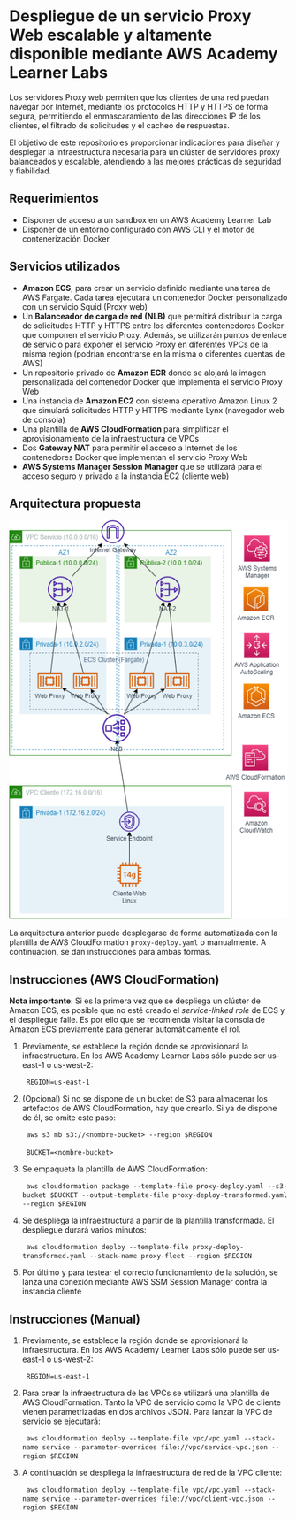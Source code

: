 # Despliegue de un servicio Proxy Web escalable y altamente disponible mediante AWS Academy Learner Labs

Los servidores Proxy web permiten que los clientes de una red puedan navegar por Internet, mediante los protocolos HTTP y HTTPS de forma segura, permitiendo el enmascaramiento de las direcciones IP de los clientes, el filtrado de solicitudes y el cacheo de respuestas.

El objetivo de este repositorio es proporcionar indicaciones para diseñar y desplegar la infraestructura necesaria para un clúster de servidores proxy balanceados y escalable, atendiendo a las mejores prácticas de seguridad y fiabilidad.

## **Requerimientos**

* Disponer de acceso a un sandbox en un AWS Academy Learner Lab
* Disponer de un entorno configurado con AWS CLI y el motor de contenerización Docker

## Servicios utilizados

* **Amazon ECS**, para crear un servicio definido mediante una tarea de AWS Fargate. Cada tarea ejecutará un contenedor Docker personalizado con un servicio Squid (Proxy web)
*  Un **Balanceador de carga de red (NLB)** que permitirá distribuir la carga de solicitudes HTTP y HTTPS entre los diferentes contenedores Docker que componen el servicio Proxy. Además, se utilizarán puntos de enlace de servicio para exponer el servicio Proxy en diferentes VPCs de la misma región (podrían encontrarse en la misma o diferentes cuentas de AWS)
*  Un repositorio privado de **Amazon ECR** donde se alojará la imagen personalizada del contenedor Docker que implementa el servicio Proxy Web
*  Una instancia de **Amazon EC2** con sistema operativo Amazon Linux 2 que simulará solicitudes HTTP y HTTPS mediante Lynx (navegador web de consola)
*  Una plantilla de **AWS CloudFormation** para simplificar el aprovisionamiento de la infraestructura de VPCs
*  Dos **Gateway NAT** para permitir el acceso a Internet de los contenedores Docker que implementan el servicio Proxy Web
*  **AWS Systems Manager Session Manager** que se utilizará para el acceso seguro y privado a la instancia EC2 (cliente web)

## Arquitectura propuesta

![Arquitectura](images/arch.png)

La arquitectura anterior puede desplegarse de forma automatizada con la plantilla de AWS CloudFormation `proxy-deploy.yaml` o manualmente. A continuación, se dan instrucciones para ambas formas.

## Instrucciones (AWS CloudFormation)

**Nota importante**: Si es la primera vez que se despliega un clúster de Amazon ECS, es posible que no esté creado el <em>service-linked role</em> de ECS y el despliegue falle. Es por ello que se recomienda visitar la consola de Amazon ECS previamente para generar automáticamente el rol.

1. Previamente, se establece la región donde se aprovisionará la infraestructura. En los AWS Academy Learner Labs sólo puede ser us-east-1 o us-west-2:

		REGION=us-east-1

2. (Opcional) Si no se dispone de un bucket de S3 para almacenar los artefactos de AWS CloudFormation, hay que crearlo. Si ya de dispone de él, se omite este paso:

		aws s3 mb s3://<nombre-bucket> --region $REGION

		BUCKET=<nombre-bucket>

3. Se empaqueta la plantilla de AWS CloudFormation:

		aws cloudformation package --template-file proxy-deploy.yaml --s3-bucket $BUCKET --output-template-file proxy-deploy-transformed.yaml --region $REGION

4. Se despliega la infraestructura a partir de la plantilla transformada. El despliegue durará varios minutos:

		aws cloudformation deploy --template-file proxy-deploy-transformed.yaml --stack-name proxy-fleet --region $REGION

5. Por último y para testear el correcto funcionamiento de la solución, se lanza una conexión mediante AWS SSM Session Manager contra la instancia cliente

## Instrucciones (Manual)

1. Previamente, se establece la región donde se aprovisionará la infraestructura. En los AWS Academy Learner Labs sólo puede ser us-east-1 o us-west-2:

		REGION=us-east-1

2. Para crear la infraestructura de las VPCs se utilizará una plantilla de AWS CloudFormation. Tanto la VPC de servicio como la VPC de cliente vienen parametrizadas en dos archivos JSON. Para lanzar la VPC de servicio se ejecutará:

		aws cloudformation deploy --template-file vpc/vpc.yaml --stack-name service --parameter-overrides file://vpc/service-vpc.json --region $REGION
		 
3. A continuación se despliega la infraestructura de red de la VPC cliente:

		aws cloudformation deploy --template-file vpc/vpc.yaml --stack-name service --parameter-overrides file://vpc/client-vpc.json --region $REGION



